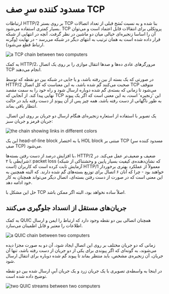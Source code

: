 # مسدود کننده سرِ صف TCP

ارتباطات HTTP/2 بر روی بستر TCP بنا شده و به نسبت نُسَخ قبلی از تعداد اتصالات بسیار کمتری استفاده می‌شود. TCP پروتکلی برای انتقالات قابل اعتماد است و می‌توان آن را اساسا زنجیره‌ای خیالی میان دو ماشین در نظر گرفت. آنچه در انتهایی از شبکه قرار داده شده است به همان ترتیب به انتهای دیگر در شبکه می‌رسد - در نهایت (وگرنه ارتباط قطع می‌شود).

![a TCP chain between two computers](../images/tcp-chain.png)

به کمک HTTP/2، مرورگرهای عادی ده‌ها و صدها انتقال موازی را بر روی یک اتصال TCP انجام می‌دهند.

در صورتی که یک بسته از بین رفته باشد، و یا جایی در شبکه بین دو نقطه که توسط HTTP/2 صحبت می‌کنند گم شده باشد، به این معناست که کل اتصال TCP متوقف می‌شود تا زمانی که بسته‌ی گم شده دوباره ارسال شود و راه خود را به سمت مقصد نهایی پیدا ‌کند. از آنجایی که TCP این 'زنجیره' است، به این معنی است که اگر یک پیوند به طور ناگهانی از دست رفته باشد، همه چیز پس از آن پیوندِ از دست رفته باید در حالت انتظار باقی بماند.

یک تصویر با استفاده از استعاره زنجیره‌ای هنگام ارسال دو جریان بر روی این اتصال. جریان قرمز و جریان سبز:

![the chain showing links in different colors](../images/tcp-chain-streams.png)

این یک head-of-line block یا به اختصار HOL block مبتنی بر TCP (مسدود کننده سرِ صفِ TCP) می‌شود.

با افزایش درصد از دست رفتن بسته‌ها، HTTP/2 ضعیف و ضعیف‌تر عمل می‌کند. در شرایطی با ۲٪ packet loss (که نشان‌دهنده‌ی کیفیت بسیار پایین و وحشتناکی از شبکه است) آزمایش‌ ثابت کرده است که کاربران HTTP/1 معمولاً از عملکرد بهتری برخوردار خواهند بود - چرا که آنان ۶ اتصال برای توزیع بسته‌های گم شده دارند. که البته همچنین به این معنی است که در صورت از دست رفتن بسته‌ای، اتصال دیگر می‌تواند همچنان به کار خود ادامه دهد.

حل این مشکل با TCP اصلاً ساده نخواهد بود، البته اگر ممکن باشد.

## جریان‌های مستقل از انسداد جلوگیری می‌کنند

به کمک QUIC همچنان اتصالی بین دو نقطه وجود دارد که ارتباط را ایمن و ارسال اطلاعات را معتبر و قابل اطمینان می‌سازد.

![a QUIC chain between two computers](../images/tcp-chain.png)

زمانی که دو جریان مختلف بر روی این اتصال ایجاد شود، آن دو به صورت مجزا دیده می‌شوند، به گونه‌ای که اگر پیوندی برای یکی از دو جریان از دست رفته باشد، تنها آن جریان، آن زنجیره‌ی مشخص، باید منتظر بماند تا پیوند گم شده دوباره برای انتقال ارسال شود.

در اینجا به واسطه‌ی تصویری با یک جریان زرد و یک جریان آبیِ ارسال شده بین دو نقطه توضیح داده شده است.

![two QUIC streams between two computers](../images/quic-chain-streams.png)
